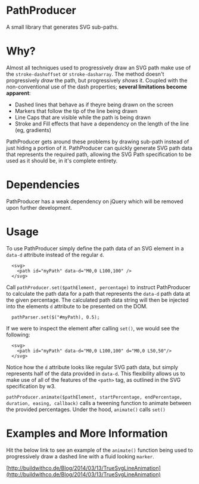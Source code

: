 PathProducer
===============

A small library that generates SVG sub-paths.


Why?
==============

Almost all techniques used to progressively draw an SVG path make use of the `stroke-dashoffset` or `stroke-dasharray`. The method doesn't progressively *draw* the path, but progressively *shows* it. Coupled with the non-conventional use of the dash properties; **several limitations become apparent**:

* Dashed lines that behave as if theyre being drawn on the screen
* Markers that follow the tip of the line being drawn
* Line Caps that are visible while the path is being drawn
* Stroke and Fill effects that have a dependency on the length of the line (eg, gradients)

PathProducer gets around these problems by drawing sub-path instead of just hiding a portion of it. PathProducer can quickly generate SVG path data that represents the required path, allowing the SVG Path specification to be used as it should be, in it's complete entirety.


Dependencies
===============

PathProducer has a weak dependency on jQuery which will be removed upon further development.

Usage
==============


To use PathProducer simply define the path data of an SVG <Path> element in a `data-d` attribute instead of the regular `d`. 


    
      <svg>
        <path id="myPath" data-d="M0,0 L100,100" />
      </svg>



Call `pathProducer.set($pathElement, percentage)` to instruct PathProducer to calculate the path data for a path that represents the `data-d` path data at the given percentage. The calculated path data string will then be injected into the elements `d` attribute to be presented on the DOM. 

      pathParser.set($("#myPath), 0.5);

If we were to inspect the element after calling `set()`, we would see the following:

      <svg>
        <path id="myPath" data-d="M0,0 L100,100" d="M0,0 L50,50"/>
      </svg>
      
Notice how the `d` attribute looks like regular SVG path data, but simply represents half of the data provided in `data-d`. This flexibility allows us to make use of all of the features of the `<path>` tag, as outlined in the SVG specification by w3.


`pathProducer.animate($pathElement, startPercentage, endPercentage, duration, easing, callback)` calls a tweening function to animate between the provided percentages. Under the hood, `animate()` calls `set()`

Examples and More Information
============
Hit the below link to see an example of the `animate()` function being used to progressively draw a dashed line with a fluid looking `marker`. 

[http://buildwithco.de/Blog/2014/03/13/TrueSvgLineAnimation](http://buildwithco.de/Blog/2014/03/13/TrueSvgLineAnimation)
